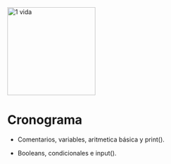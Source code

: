 <!-- <img src="https://i.imgur.com/wq6lqoY.png" alt="3 vidas"> -->
<!-- <img width="200px" src="https://i.imgur.com/orFbERW.png" alt="2 vidas"> -->
<img width="200px" src="https://i.imgur.com/e6sfHFi.png" alt="1 vida">

<!-- # BRAIN FRIED

<img src="https://64.media.tumblr.com/263ab4c74e801e64163af886b5bed9d1/tumblr_nvs4v5B9vV1ravz9xo1_640.jpg" alr="BRAIN FRIED"> -->

# Cronograma

- Comentarios, variables, aritmetica básica y print().

- Booleans, condicionales e input().
